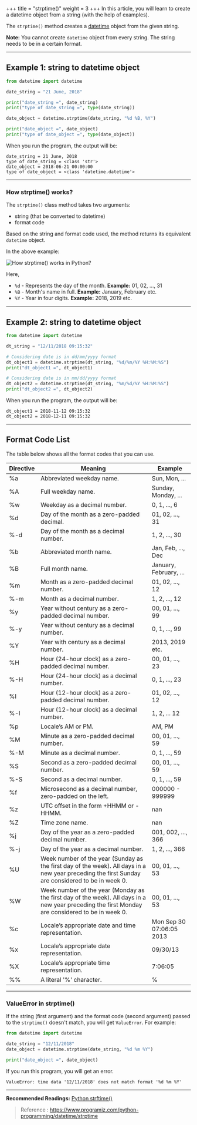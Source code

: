 +++
title = "strptime()"
weight = 3
+++
In this article, you will learn to create a datetime object from a string (with the help of examples).  


The  `strptime()`  method creates a  [datetime](https://www.programiz.com/python-programming/datetime#datetime)  object from the given string.

**Note:**  You cannot create  `datetime`  object from every string. The string needs to be in a certain format.

----------

## Example 1: string to datetime object

```py
from datetime import datetime

date_string = "21 June, 2018"

print("date_string =", date_string)
print("type of date_string =", type(date_string))

date_object = datetime.strptime(date_string, "%d %B, %Y")

print("date_object =", date_object)
print("type of date_object =", type(date_object))
```

When you run the program, the output will be:
```
date_string = 21 June, 2018
type of date_string = <class 'str'>
date_object = 2018-06-21 00:00:00
type of date_object = <class 'datetime.datetime'> 
```
----------

### How strptime() works?

The  `strptime()`  class method takes two arguments:

-   string (that be converted to datetime)
-   format code

Based on the string and format code used, the method returns its equivalent  `datetime`  object.

In the above example:

![How strptime() works in Python?](https://cdn.programiz.com/sites/tutorial2program/files/python-strptime.jpg)

Here,

-   `%d`  - Represents the day of the month.  **Example:**  01, 02, ..., 31
-   `%B`  - Month's name in full.  **Example:**  January, February etc.
-   `%Y`  - Year in four digits.  **Example:**  2018, 2019 etc.

----------

## Example 2: string to datetime object

```py
from datetime import datetime

dt_string = "12/11/2018 09:15:32"

# Considering date is in dd/mm/yyyy format
dt_object1 = datetime.strptime(dt_string, "%d/%m/%Y %H:%M:%S")
print("dt_object1 =", dt_object1)

# Considering date is in mm/dd/yyyy format
dt_object2 = datetime.strptime(dt_string, "%m/%d/%Y %H:%M:%S")
print("dt_object2 =", dt_object2)
```

When you run the program, the output will be:
```
dt_object1 = 2018-11-12 09:15:32
dt_object2 = 2018-12-11 09:15:32 
```
----------

## Format Code List

The table below shows all the format codes that you can use.


| Directive |Meaning |Example |
|----------|----------|----------|
| %a |Abbreviated weekday name. |Sun, Mon, ... |
| %A |Full weekday name. |Sunday, Monday, ... |
| %w |Weekday as a decimal number. |0, 1, ..., 6 |
| %d |Day of the month as a zero-padded decimal. |01, 02, ..., 31 |
| %-d |Day of the month as a decimal number. |1, 2, ..., 30 |
| %b |Abbreviated month name. |Jan, Feb, ..., Dec |
| %B |Full month name. |January, February, ... |
| %m |Month as a zero-padded decimal number. |01, 02, ..., 12 |
| %-m |Month as a decimal number. |1, 2, ..., 12 |
| %y |Year without century as a zero-padded decimal number. |00, 01, ..., 99 |
| %-y |Year without century as a decimal number. |0, 1, ..., 99 |
| %Y |Year with century as a decimal number. |2013, 2019 etc. |
| %H |Hour (24-hour clock) as a zero-padded decimal number. |00, 01, ..., 23 |
| %-H |Hour (24-hour clock) as a decimal number. |0, 1, ..., 23 |
| %I |Hour (12-hour clock) as a zero-padded decimal number. |01, 02, ..., 12 |
| %-I |Hour (12-hour clock) as a decimal number. |1, 2, ... 12 |
| %p |Locale’s AM or PM. |AM, PM |
| %M |Minute as a zero-padded decimal number. |00, 01, ..., 59 |
| %-M |Minute as a decimal number. |0, 1, ..., 59 |
| %S |Second as a zero-padded decimal number. |00, 01, ..., 59 |
| %-S |Second as a decimal number. |0, 1, ..., 59 |
| %f |Microsecond as a decimal number, zero-padded on the left. |000000 - 999999 |
| %z |UTC offset in the form +HHMM or -HHMM. |nan |
| %Z |Time zone name. |nan |
| %j |Day of the year as a zero-padded decimal number. |001, 002, ..., 366 |
| %-j |Day of the year as a decimal number. |1, 2, ..., 366 |
| %U |Week number of the year (Sunday as the first day of the week). All days in a new year preceding the first Sunday are considered to be in week 0. |00, 01, ..., 53 |
| %W |Week number of the year (Monday as the first day of the week). All days in a new year preceding the first Monday are considered to be in week 0. |00, 01, ..., 53 |
| %c |Locale’s appropriate date and time representation. |Mon Sep 30 07:06:05 2013 |
| %x |Locale’s appropriate date representation. |09/30/13 |
| %X |Locale’s appropriate time representation. |7:06:05 |
| %% |A literal '%' character. |% |
----------

### ValueError in strptime()

If the string (first argument) and the format code (second argument) passed to the  `strptime()`  doesn't match, you will get  `ValueError`. For example:

```py
from datetime import datetime

date_string = "12/11/2018"
date_object = datetime.strptime(date_string, "%d %m %Y")

print("date_object =", date_object)
```

If you run this program, you will get an error.
```
ValueError: time data '12/11/2018' does not match format '%d %m %Y' 
```
----------

**Recommended Readings:**  [Python strftime()](https://www.programiz.com/python-programming/datetime/strftime)

> Reference : https://www.programiz.com/python-programming/datetime/strptime
